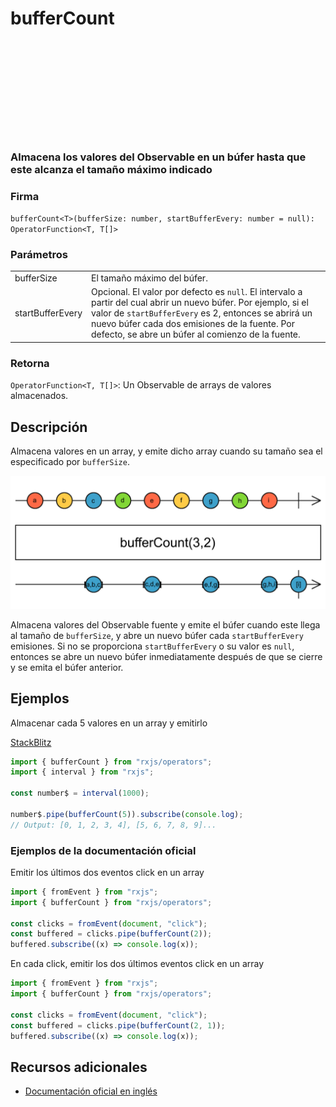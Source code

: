 <div class="page-heading">

# bufferCount

<a target="_blank" href="https://github.com/ReactiveX/rxjs/blob/master/src/internal/operators/bufferCount.ts">
<svg>
  <use xlink:href="/assets/icons/github.svg#github"></use>
</svg>
</a>
</div>

### Almacena los valores del Observable en un búfer hasta que este alcanza el tamaño máximo indicado

### Firma

`bufferCount<T>(bufferSize: number, startBufferEvery: number = null): OperatorFunction<T, T[]>`

### Parámetros

<table>
<tr><td>bufferSize</td><td>El tamaño máximo del búfer.</td></tr>
<tr><td>startBufferEvery</td><td>Opcional. El valor por defecto es <code>null</code>.
El intervalo a partir del cual abrir un nuevo búfer. Por ejemplo, si el valor de <code>startBufferEvery</code> es 2, entonces se abrirá un nuevo búfer cada dos emisiones de la fuente. Por defecto, se abre un búfer al comienzo de la fuente.</td></tr>
</table>

### Retorna

`OperatorFunction<T, T[]>`: Un Observable de arrays de valores almacenados.

## Descripción

Almacena valores en un array, y emite dicho array cuando su tamaño sea el especificado por `bufferSize`.

<img src="assets/images/marble-diagrams/transformation/bufferCount.png" alt="Diagrama de canicas del operador bufferCount">

Almacena valores del Observable fuente y emite el búfer cuando este llega al tamaño de `bufferSize`, y abre un nuevo búfer cada `startBufferEvery` emisiones. Si no se proporciona `startBufferEvery` o su valor es `null`, entonces se abre un nuevo búfer inmediatamente después de que se cierre y se emita el búfer anterior.

## Ejemplos

Almacenar cada 5 valores en un array y emitirlo

[StackBlitz](https://stackblitz.com/edit/rxjs-buffercount-1?file=index.ts)

```javascript
import { bufferCount } from "rxjs/operators";
import { interval } from "rxjs";

const number$ = interval(1000);

number$.pipe(bufferCount(5)).subscribe(console.log);
// Output: [0, 1, 2, 3, 4], [5, 6, 7, 8, 9]...
```

### Ejemplos de la documentación oficial

Emitir los últimos dos eventos click en un array

```javascript
import { fromEvent } from "rxjs";
import { bufferCount } from "rxjs/operators";

const clicks = fromEvent(document, "click");
const buffered = clicks.pipe(bufferCount(2));
buffered.subscribe((x) => console.log(x));
```

En cada click, emitir los dos últimos eventos click en un array

```javascript
import { fromEvent } from "rxjs";
import { bufferCount } from "rxjs/operators";

const clicks = fromEvent(document, "click");
const buffered = clicks.pipe(bufferCount(2, 1));
buffered.subscribe((x) => console.log(x));
```

## Recursos adicionales

- [Documentación oficial en inglés](https://rxjs-dev.firebaseapp.com/api/operators/bufferCount)
